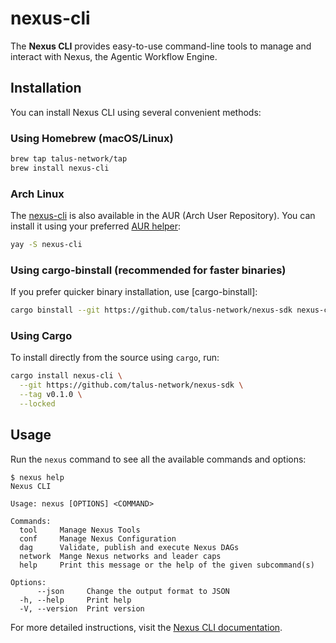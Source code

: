 # nexus-cli

The **Nexus CLI** provides easy-to-use command-line tools to manage and interact with Nexus, the Agentic Workflow Engine.

## Installation

You can install Nexus CLI using several convenient methods:

### Using Homebrew (macOS/Linux)

```sh
brew tap talus-network/tap
brew install nexus-cli
```

### Arch Linux

The [nexus-cli](https://aur.archlinux.org/packages/nexus-cli) is also available in the AUR (Arch User Repository). You can install it using your preferred [AUR helper](https://wiki.archlinux.org/title/AUR_helpers):

```bash
yay -S nexus-cli
```

### Using cargo-binstall (recommended for faster binaries)

If you prefer quicker binary installation, use [cargo-binstall]:

```bash
cargo binstall --git https://github.com/talus-network/nexus-sdk nexus-cli
```

### Using Cargo

To install directly from the source using `cargo`, run:

```bash
cargo install nexus-cli \
  --git https://github.com/talus-network/nexus-sdk \
  --tag v0.1.0 \
  --locked
```

## Usage

Run the `nexus` command to see all the available commands and options:

```console
$ nexus help
Nexus CLI

Usage: nexus [OPTIONS] <COMMAND>

Commands:
  tool     Manage Nexus Tools
  conf     Manage Nexus Configuration
  dag      Validate, publish and execute Nexus DAGs
  network  Mange Nexus networks and leader caps
  help     Print this message or the help of the given subcommand(s)

Options:
      --json     Change the output format to JSON
  -h, --help     Print help
  -V, --version  Print version

```

For more detailed instructions, visit the [Nexus CLI documentation][nexus-cli-docs].

<!-- List of references -->

[nexus-cli-docs]: https://docs.talus.network/talus-documentation/developer-docs/index-1/cli
